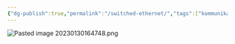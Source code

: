 ```yaml
---
{"dg-publish":true,"permalink":"/switched-ethernet/","tags":["kommunikationssystem"]}
---
```


![Pasted image 20230130164748.png](/img/user/images/Pasted%20image%2020230130164748.png)